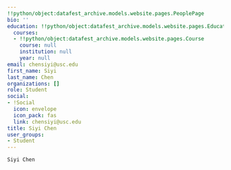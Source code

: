 ```yaml
---
!!python/object:datafest_archive.models.website.pages.PeoplePage
bio: ''
education: !!python/object:datafest_archive.models.website.pages.Education
  courses:
  - !!python/object:datafest_archive.models.website.pages.Course
    course: null
    institution: null
    year: null
email: chensiyi@usc.edu
first_name: Siyi
last_name: Chen
organizations: []
role: Student
social:
- !Social
  icon: envelope
  icon_pack: fas
  link: chensiyi@usc.edu
title: Siyi Chen
user_groups:
- Student
---
```


    Siyi Chen
    